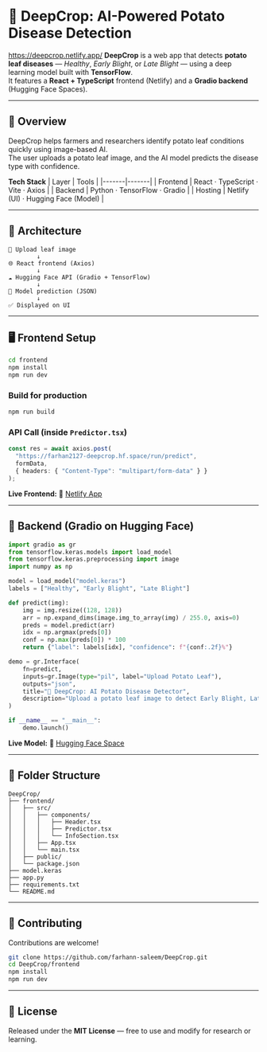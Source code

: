 
# 🌿 DeepCrop: AI-Powered Potato Disease Detection
https://deepcrop.netlify.app/
**DeepCrop** is a web app that detects **potato leaf diseases** — *Healthy*, *Early Blight*, or *Late Blight* — using a deep learning model built with **TensorFlow**.  
It features a **React + TypeScript** frontend (Netlify) and a **Gradio backend** (Hugging Face Spaces).

---

## 🚀 Overview

DeepCrop helps farmers and researchers identify potato leaf conditions quickly using image-based AI.  
The user uploads a potato leaf image, and the AI model predicts the disease type with confidence.

**Tech Stack**
| Layer | Tools |
|-------|-------|
| Frontend | React · TypeScript · Vite · Axios |
| Backend | Python · TensorFlow · Gradio |
| Hosting | Netlify (UI) · Hugging Face (Model) |

---

## 🧩 Architecture

```text
📸 Upload leaf image
        ↓
🌐 React frontend (Axios)
        ↓
☁️ Hugging Face API (Gradio + TensorFlow)
        ↓
🧠 Model prediction (JSON)
        ↓
✅ Displayed on UI
````

---

## 🖥️ Frontend Setup

```bash
cd frontend
npm install
npm run dev
```

### Build for production

```bash
npm run build
```

### API Call (inside `Predictor.tsx`)

```ts
const res = await axios.post(
  "https://farhan2127-deepcrop.hf.space/run/predict",
  formData,
  { headers: { "Content-Type": "multipart/form-data" } }
);
```

**Live Frontend:**
🔗 [Netlify App](https://68f5f3ba15329b6a118caad3--deep-crop-potato-disease-detection.netlify.app/)

---

## 🤖 Backend (Gradio on Hugging Face)

```python
import gradio as gr
from tensorflow.keras.models import load_model
from tensorflow.keras.preprocessing import image
import numpy as np

model = load_model("model.keras")
labels = ["Healthy", "Early Blight", "Late Blight"]

def predict(img):
    img = img.resize((128, 128))
    arr = np.expand_dims(image.img_to_array(img) / 255.0, axis=0)
    preds = model.predict(arr)
    idx = np.argmax(preds[0])
    conf = np.max(preds[0]) * 100
    return {"label": labels[idx], "confidence": f"{conf:.2f}%"}

demo = gr.Interface(
    fn=predict,
    inputs=gr.Image(type="pil", label="Upload Potato Leaf"),
    outputs="json",
    title="🌿 DeepCrop: AI Potato Disease Detector",
    description="Upload a potato leaf image to detect Early Blight, Late Blight, or Healthy.",
)

if __name__ == "__main__":
    demo.launch()
```

**Live Model:**
🧠 [Hugging Face Space](https://huggingface.co/spaces/farhan2127/DeepCrop)

---

## 🧰 Folder Structure

```
DeepCrop/
├── frontend/
│   ├── src/
│   │   ├── components/
│   │   │   ├── Header.tsx
│   │   │   ├── Predictor.tsx
│   │   │   └── InfoSection.tsx
│   │   ├── App.tsx
│   │   └── main.tsx
│   ├── public/
│   └── package.json
├── model.keras
├── app.py
├── requirements.txt
└── README.md
```

---

## 🤝 Contributing

Contributions are welcome!

```bash
git clone https://github.com/farhann-saleem/DeepCrop.git
cd DeepCrop/frontend
npm install
npm run dev
```

---

## 📄 License

Released under the **MIT License** — free to use and modify for research or learning.

